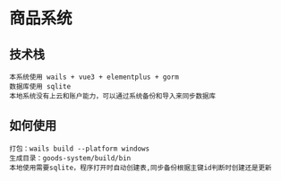 # 商品系统

##  技术栈
    
    本系统使用 wails + vue3 + elementplus + gorm
    数据库使用 sqlite 
    本地系统没有上云和账户能力，可以通过系统备份和导入来同步数据库
   


## 如何使用
    
    打包：wails build --platform windows
    生成目录：goods-system/build/bin
    本地使用需要sqlite，程序打开时自动创建表,同步备份根据主键id判断时创建还是更新